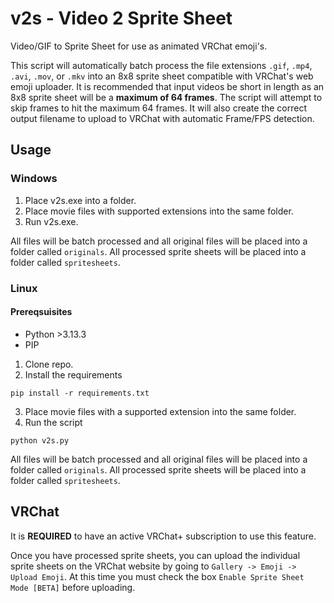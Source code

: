 # v2s - Video 2 Sprite Sheet

Video/GIF to Sprite Sheet for use as animated VRChat emoji's. 

This script will automatically batch process the file extensions `.gif`, `.mp4`, `.avi`, `.mov`, or `.mkv` into an 8x8 sprite sheet compatible with VRChat's web emoji uploader. It is recommended that input videos be short in length as an 8x8 sprite sheet will be a **maximum of 64 frames**. The script will attempt to skip frames to hit the maximum 64 frames. It will also create the correct output filename to upload to VRChat with automatic Frame/FPS detection.

## Usage
### Windows
1. Place v2s.exe into a folder.
2. Place movie files with supported extensions into the same folder.
3. Run v2s.exe.

All files will be batch processed and all original files will be placed into a folder called `originals`. All processed sprite sheets will be placed into a folder called `spritesheets`.

### Linux

#### Prereqsuisites
- Python >3.13.3
- PIP

1. Clone repo.
2. Install the requirements   
```
pip install -r requirements.txt
```
3. Place movie files with a supported extension into the same folder.
4. Run the script   
```
python v2s.py
```

All files will be batch processed and all original files will be placed into a folder called `originals`. All processed sprite sheets will be placed into a folder called `spritesheets`.

## VRChat
It is **REQUIRED** to have an active VRChat+ subscription to use this feature.

Once you have processed sprite sheets, you can upload the individual sprite sheets on the VRChat website by going to `Gallery -> Emoji -> Upload Emoji`. At this time you must check the box `Enable Sprite Sheet Mode [BETA]` before uploading.